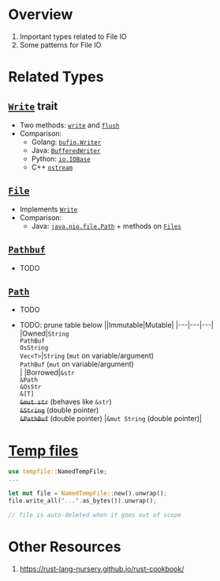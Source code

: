 # Overview
1. Important types related to File IO
1. Some patterns for File IO


# Related Types

## [`Write`](https://doc.rust-lang.org/std/io/trait.Write.html) trait
- Two methods: [`write`](https://doc.rust-lang.org/std/io/trait.Write.html#tymethod.write) and [`flush`](https://doc.rust-lang.org/std/io/trait.Write.html#tymethod.flush)
- Comparison:
    - Golang: [`bufio.Writer`](https://pkg.go.dev/bufio#Writer)
    - Java: [`BufferedWriter`](https://docs.oracle.com/en/java/javase/17/docs/api/java.base/java/io/BufferedWriter.html)
    - Python: [`io.IOBase`](https://docs.python.org/3/library/io.html#io.IOBase)
    - C++ [`ostream`](https://cplusplus.com/reference/ostream/ostream/write/)


## [`File`](https://doc.rust-lang.org/std/fs/struct.File.html)
- Implements [`Write`](https://doc.rust-lang.org/std/fs/struct.File.html#impl-Write-for-%26File)
- Comparison:
    - Java: [`java.nio.file.Path`](https://docs.oracle.com/en/java/javase/18/docs/api/java.base/java/nio/file/Path.html) + methods on [`Files`](https://docs.oracle.com/en/java/javase/18/docs/api/java.base/java/nio/file/Files.html)


## [`Pathbuf`](https://doc.rust-lang.org/stable/std/path/struct.PathBuf.html)
- TODO

## [`Path`](https://doc.rust-lang.org/stable/std/path/struct.Path.html)
- TODO


- TODO: prune table below
||Immutable|Mutable|
|---|---|---|
|Owned|`String` <br/>`PathBuf` <br/>`OsString` <br/>`Vec<T>`|`String` (`mut` on variable/argument) <br/>`PathBuf` (`mut` on variable/argument) <br/>|
|Borrowed|`&str` <br/>`&Path` <br/>`&OsStr` <br/>`&[T]` <br/>~~`&mut str`~~ (behaves like `&str`) <br/>~~`&String`~~ (double pointer) <br/>~~`&PathBuf`~~ (double pointer) |`&mut String` (double pointer)|


# [Temp files](https://docs.rs/tempfile/latest/tempfile/)
```rust
use tempfile::NamedTempFile;
...

let mut file = NamedTempFile::new().unwrap();
file.write_all("...".as_bytes()).unwrap();

// file is auto-deleted when it goes out of scope
```


# Other Resources
1. https://rust-lang-nursery.github.io/rust-cookbook/
